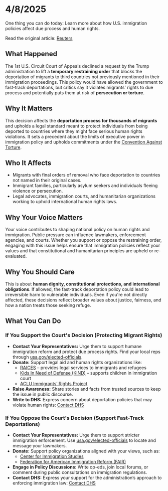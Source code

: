 <h1>4/8/2025</h1>

One thing you can do today: Learn more about how U.S. immigration policies affect due process and human rights.

Read the original article: [Reuters](https://www.reuters.com/legal/us-appeals-court-rejects-trump-bid-fast-track-migrant-deportations-2025-04-07/)

<h2>What Happened</h2>
<p>The 1st U.S. Circuit Court of Appeals declined a request by the Trump administration to lift a <strong>temporary restraining order</strong> that blocks the deportation of migrants to third countries not previously mentioned in their immigration proceedings. This policy would have allowed the government to fast-track deportations, but critics say it violates migrants' rights to due process and potentially puts them at risk of <strong>persecution or torture</strong>.</p>

<h2>Why It Matters</h2>
<p>This decision affects the <strong>deportation process for thousands of migrants</strong> and upholds a legal standard meant to protect individuals from being deported to countries where they might face serious human rights violations. It sets a precedent about the limits of executive power in immigration policy and upholds commitments under the <a href="https://www.ohchr.org/en/instruments-mechanisms/instruments/convention-against-torture-and-other-cruel-inhuman-or-degrading" target="_blank">Convention Against Torture</a>.</p>

<h2>Who It Affects</h2>
<ul>
  <li>Migrants with final orders of removal who face deportation to countries not named in their original cases.</li>
  <li>Immigrant families, particularly asylum seekers and individuals fleeing violence or persecution.</li>
  <li>Legal advocates, immigration courts, and humanitarian organizations working to uphold international human rights laws.</li>
</ul>

<h2>Why Your Voice Matters</h2>
<p>Your voice contributes to shaping national policy on human rights and immigration. Public pressure can influence lawmakers, enforcement agencies, and courts. Whether you support or oppose the restraining order, engaging with this issue helps ensure that immigration policies reflect your values and that constitutional and humanitarian principles are upheld or re-evaluated.</p>

<h2>Why You Should Care</h2>
<p>This is about <strong>human dignity, constitutional protections, and international obligations</strong>. If allowed, the fast-track deportation policy could lead to irreversible harm to vulnerable individuals. Even if you're not directly affected, these decisions reflect broader values about justice, fairness, and how a nation treats those seeking refuge.</p>

<h2>What You Can Do</h2>

<h3>If You Support the Court's Decision (Protecting Migrant Rights)</h3>
<ul>
  <li><strong>Contact Your Representatives:</strong> Urge them to support humane immigration reform and protect due process rights. Find your local reps through <a href="https://www.usa.gov/elected-officials" target="_blank">usa.gov/elected-officials</a>.</li>
  <li><strong>Donate:</strong> Support legal aid and human rights organizations like:
    <ul>
      <li><a href="https://www.raicestexas.org/" target="_blank">RAICES</a> – provides legal services to immigrants and refugees</li>
      <li><a href="https://supportkind.org/" target="_blank">Kids In Need of Defense (KIND)</a> – supports children in immigration court</li>
      <li><a href="https://www.aclu.org/issues/immigrants-rights" target="_blank">ACLU Immigrants’ Rights Project</a></li>
    </ul>
  </li>
  <li><strong>Raise Awareness:</strong> Share stories and facts from trusted sources to keep the issue in public discourse.</li>
  <li><strong>Write to DHS:</strong> Express concern about deportation policies that may violate human rights: <a href="https://www.dhs.gov/contact-us" target="_blank">Contact DHS</a></li>
</ul>

<h3>If You Oppose the Court's Decision (Support Fast-Track Deportations)</h3>
<ul>
  <li><strong>Contact Your Representatives:</strong> Urge them to support stricter immigration enforcement. Use <a href="https://www.usa.gov/elected-officials" target="_blank">usa.gov/elected-officials</a> to locate and message your lawmakers.</li>
  <li><strong>Donate:</strong> Support policy organizations aligned with your views, such as:
    <ul>
      <li><a href="https://cis.org/" target="_blank">Center for Immigration Studies</a></li>
      <li><a href="https://www.fairus.org/" target="_blank">Federation for American Immigration Reform (FAIR)</a></li>
    </ul>
  </li>
  <li><strong>Engage in Policy Discussions:</strong> Write op-eds, join local forums, or comment during public consultations on immigration regulations.</li>
  <li><strong>Contact DHS:</strong> Express your support for the administration’s approach to enforcing immigration law: <a href="https://www.dhs.gov/contact-us" target="_blank">Contact DHS</a></li>
</ul>
